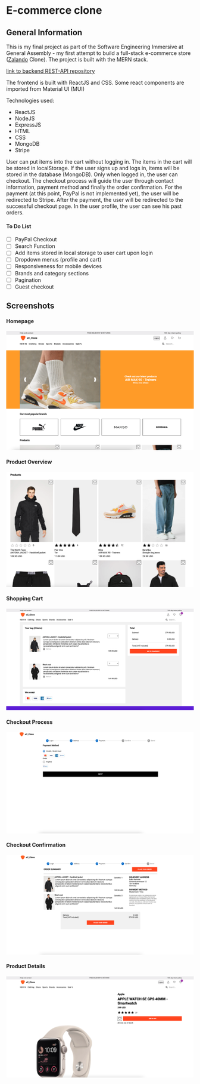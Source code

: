 # E-commerce clone

## General Information

This is my final project as part of the Software Engineering Immersive at General Assembly - my first attempt to build a full-stack e-commerce store ([Zalando](https://zalando.com/) Clone). The project is built with the MERN stack.

[link to backend REST-API repository](https://github.com/FalkoKa/e-commerce_clone_API)

The frontend is built with ReactJS and CSS. Some react components are imported from Material UI (MUI)

Technologies used:

- ReactJS
- NodeJS
- ExpressJS
- HTML
- CSS
- MongoDB
- Stripe

User can put items into the cart without logging in. The items in the cart will be stored in localStorage. If the user signs up and logs in, items will be stored in the database (MongoDB). Only when logged in, the user can checkout. The checkout process will guide the user through contact information, payment method and finally the order confirmation. For the payment (at this point, PayPal is not implemented yet), the user will be redirected to Stripe. After the payment, the user will be redirected to the successful checkout page. In the user profile, the user can see his past orders.

#### To Do List

- [ ] PayPal Checkout
- [ ] Search Function
- [ ] Add items stored in local storage to user cart upon login
- [ ] Dropdown menus (profile and cart)
- [ ] Responsiveness for mobile devices
- [ ] Brands and category sections
- [ ] Pagination
- [ ] Guest checkout

## Screenshots

#### Homepage

![Homepage](/src/images/homepage.png)

#### Product Overview

![Product Overview](/src/images/product-overview.png)

#### Shopping Cart

![Shopping Cart](/src/images/shopping-cart.png)

#### Checkout Process

![Checkout Process](/src/images/checkout-process.png)

#### Checkout Confirmation

![Checkout Confirmation](/src/images/checkout-confirmation.png)

#### Product Details

![Product Details](/src/images/product-details.png)
